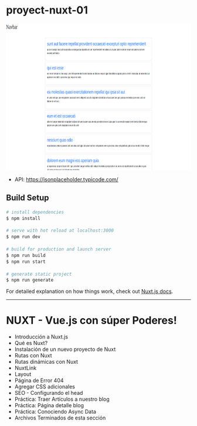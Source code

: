 # proyect-nuxt-01

<img src="nuxt-01.png" height="400">

* API: https://jsonplaceholder.typicode.com/

## Build Setup

```bash
# install dependencies
$ npm install

# serve with hot reload at localhost:3000
$ npm run dev

# build for production and launch server
$ npm run build
$ npm run start

# generate static project
$ npm run generate
```

For detailed explanation on how things work, check out [Nuxt.js docs](https://nuxtjs.org).

--------------------------------------------------------------------------------------------

# NUXT - Vue.js con súper Poderes!
- Introducción a Nuxt.js
- Qué es Nuxt?
- Instalación de un nuevo proyecto de Nuxt
- Rutas con Nuxt
- Rutas dinámicas con Nuxt
- NuxtLink
- Layout
- Página de Error 404
- Agregar CSS adicionales
- SEO - Configurando el head
- Práctica: Traer Artículos a nuestro blog
- Práctica: Página detalle blog
- Práctica: Conociendo Async Data
- Archivos Terminados de esta sección
